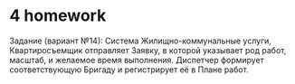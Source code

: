 # 4 homework
Задание (вариант №14): 
  Система Жилищно-коммунальные услуги, Квартиросъемщик отправляет Заявку, в которой указывает род работ, масштаб,
  и желаемое время выполнения. Диспетчер формирует соответствующую Бригаду и регистрирует её в Плане работ.
